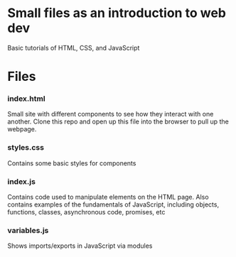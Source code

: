 # Small files as an introduction to web dev
Basic tutorials of HTML, CSS, and JavaScript

# Files

### index.html

Small site with different components to see how they interact with one another. Clone this repo and open up this file into the browser to pull up the webpage.


### styles.css

Contains some basic styles for components


### index.js

Contains code used to manipulate elements on the HTML page. Also contains examples of the fundamentals of JavaScript, including objects, functions, classes, asynchronous code, promises, etc


### variables.js

Shows imports/exports in JavaScript via modules
